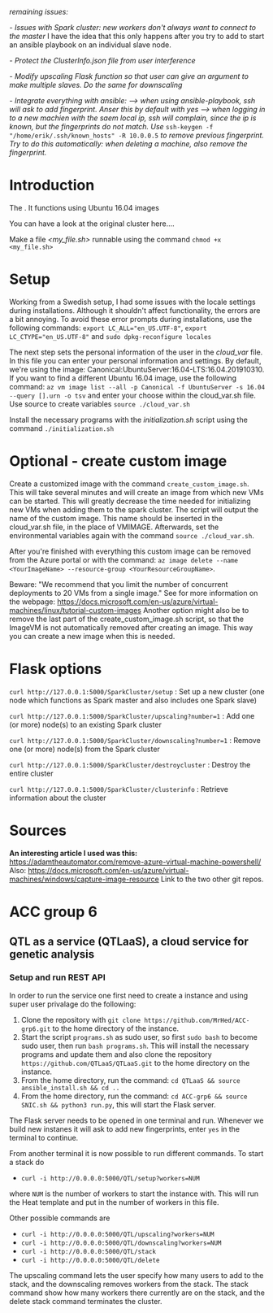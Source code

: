 _remaining issues:_ 

_- Issues with Spark cluster: new workers don't always want to connect to the master_ I have the idea that this only happens after you try to add to start an ansible playbook on an individual slave node. 

_- Protect the ClusterInfo.json file from user interference_

_- Modify upscaling Flask function so that user can give an argument to make multiple slaves. Do the same for downscaling_

_- Integrate everything with ansible: --> when using ansible-playbook, ssh will ask to add fingerprint. Anser this by default with yes --> when logging in to a new machien with the saem local ip, ssh will complain, since the ip is known, but the fingerprints do not match. Use_ `ssh-keygen -f "/home/erik/.ssh/known_hosts" -R 10.0.0.5` _to remove previous fingerprint. Try to do this automatically: when deleting a machine, also remove the fingerprint._


# Introduction
The . It functions using Ubuntu 16.04 images  

You can have a look at the original cluster here....

Make a file _<my_file.sh>_  runnable using the command `chmod +x <my_file.sh>`

# Setup

Working from a Swedish setup, I had some issues with the locale settings during installations. Although it shouldn't affect functionality, the errors are a bit annoying. To avoid these error prompts during installations, use the following commands: `export LC_ALL="en_US.UTF-8"`, `export LC_CTYPE="en_US.UTF-8"` and `sudo dpkg-reconfigure locales`

The next step sets the personal information of the user in the _cloud_var_ file. In this file you can enter your personal information and settings. By default, we're using the image: Canonical:UbuntuServer:16.04-LTS:16.04.201910310. If you want to find a different Ubuntu 16.04 image, use the following command: `az vm image list --all -p Canonical -f UbuntuServer -s 16.04 --query [].urn -o tsv` and enter your choose within the cloud_var.sh file. Use source to create variables `source ./cloud_var.sh`

Install the necessary programs with the _initialization.sh_ script using the command `./initialization.sh`

# Optional - create custom image
Create a customized image with the command `create_custom_image.sh`. This will take several minutes and will create an image from which new VMs can be started. This will greatly decrease the time needed for initializing new VMs when adding them to the spark cluster. The script will output the name of the custom image. This name should be inserted in the cloud_var.sh file, in the place of VMIMAGE. Afterwards, set the environmental variables again with the command `source ./cloud_var.sh`.

After you're finished with everything this custom image can be removed from the Azure portal or with the command: `az image delete --name <YourImageName> --resource-group <YourResourceGroupName>`.


Beware: "We recommend that you limit the number of concurrent deployments to 20 VMs from a single image."
See for more information on the webpage: https://docs.microsoft.com/en-us/azure/virtual-machines/linux/tutorial-custom-images
Another option might also be to remove the last part of the create_custom_image.sh script, so that the ImageVM is not automatically removed after creating an image. This way you can create a new image when this is needed.


# Flask options

`curl http://127.0.0.1:5000/SparkCluster/setup` : Set up a new cluster (one node which functions as Spark master and also includes one Spark slave)

`curl http://127.0.0.1:5000/SparkCluster/upscaling?number=1` : Add one (or more) node(s) to an existing Spark cluster

`curl http://127.0.0.1:5000/SparkCluster/downscaling?number=1` : Remove one (or more) node(s) from the Spark cluster

`curl http://127.0.0.1:5000/SparkCluster/destroycluster` : Destroy the entire cluster

`curl http://127.0.0.1:5000/SparkCluster/clusterinfo` : Retrieve information about the cluster


# Sources
__An interesting article I used was this:__ https://adamtheautomator.com/remove-azure-virtual-machine-powershell/ 
Also: https://docs.microsoft.com/en-us/azure/virtual-machines/windows/capture-image-resource
Link to the two other git repos.




# ACC group 6
## QTL as a service (QTLaaS), a cloud service for genetic analysis

### Setup and run REST API 
In order to run the service one first need to create a instance and using super user privalage do the following: 
1. Clone the repository with `git clone https://github.com/MrHed/ACC-grp6.git` to the home directory of the instance.
2. Start the script `programs.sh` as sudo user, so first `sudo bash` to become sudo user, then run `bash programs.sh`. This will install the necessary programs and update them and also clone the repository `https://github.com/QTLaaS/QTLaaS.git` to the home directory on the instance.
3. From the home directory, run the command: `cd QTLaaS && source ansible_install.sh && cd ..`
4. From the home directory, run the command: `cd ACC-grp6 && source SNIC.sh && python3 run.py`, this will start the Flask server.


The Flask server needs to be opened in one terminal and run. Whenever we build new instanes it will ask to add new fingerprints, enter `yes` in the terminal to continue.


From another terminal it is now possible to run different commands. To start a stack do
* `curl -i http://0.0.0.0:5000/QTL/setup?workers=NUM`  

where `NUM` is the number of workers to start the instance with. This will run the Heat template and put in the number of workers in this file.   

Other possible commands are  
* `curl -i http://0.0.0.0:5000/QTL/upscaling?workers=NUM`
* `curl -i http://0.0.0.0:5000/QTL/downscaling?workers=NUM`
* `curl -i http://0.0.0.0:5000/QTL/stack`
* `curl -i http://0.0.0.0:5000/QTL/delete`

The upscaling command lets the user specify how many users to add to the stack, and the downscaling removes workers from the stack. The stack command show how many workers there currently are on the stack, and the delete stack command terminates the cluster. 
